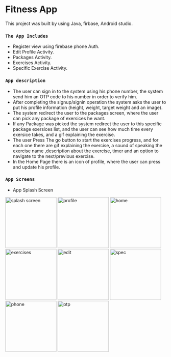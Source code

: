 
# Fitness App

This project was built by using Java, firbase, Android studio.

### `The App Includes`
- Register view using firebase phone Auth.
- Edit Profile Activity.
- Packages Activity.
- Exercises Activity.
- Specific Exercise Activity.


### `App description`
- The user can sign in to the system using his phone number, the system send him an OTP code to his number in order to verify him.
- After completing the signup/signin operation the system asks the user to put his profile information (height, weight, target weight and an image).
- The system redirect the user to the packages screen, where the user can pick any package of exersices he want.
- If any Package was picked the system redirect the user to this specific package exersices list, and the user can see how much time every exersice takes, and a gif explaining the exercise.
- The user Press The go button to start the exercises progress, and for each one there are gif explaining the exercise, a sound of speaking the exercise name ,description about the exercise, timer and an option to navigate to the next/previous exercise.
- In the Home Page there is an icon of profile, where the user can press and update his profile.



### `App Screens`
- App Splash Screen
<img width="160" alt="splash screen" src="https://user-images.githubusercontent.com/63257625/178334272-1717f3b7-7afe-4e0a-a92a-7c0b0ab5fe89.png">

<img width="160" alt="profile" src="https://user-images.githubusercontent.com/63257625/178334264-655694bd-f44f-4deb-a551-41839761dcc0.png">
<img width="160" alt="home" src="https://user-images.githubusercontent.com/63257625/178334275-7d1c57e2-4466-40f7-9e5a-0dd5b3a56fb5.png">
<img width="160" alt="exercises" src="https://user-images.githubusercontent.com/63257625/178334280-fd9508df-6e4a-4051-aa38-afa5ea38e220.png">
<img width="160" alt="edit " src="https://user-images.githubusercontent.com/63257625/178334290-68f32326-e8c8-46d8-b43a-74c9746f1e40.png">
<img width="160" alt="spec" src="https://user-images.githubusercontent.com/63257625/178334292-78bc7848-078a-484e-a687-497df9308b06.png">
<img width="160" alt="phone" src="https://user-images.githubusercontent.com/63257625/178334293-24bb91e1-78e8-4ed4-a2f3-ea5d56f61426.png">
<img width="160" alt="otp" src="https://user-images.githubusercontent.com/63257625/178334297-b4642ee9-84cc-4bf0-86f3-d390b741ce15.png">
